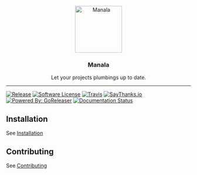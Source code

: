 <p align="center">
  <img alt="Manala" src="https://avatars3.githubusercontent.com/u/17640904?s=128&v=4" height="128" />
  <h3 align="center">Manala</h3>
  <p align="center">Let your projects plumbings up to date.</p>
</p>

---

[![Release](https://img.shields.io/github/release/manala/manala.svg?style=flat-square)](https://github.com/manala/manala/releases/latest)
[![Software License](https://img.shields.io/badge/license-MIT-brightgreen.svg?style=flat-square)](LICENSE)
[![Travis](https://img.shields.io/travis/manala/manala.svg?style=flat-square)](https://travis-ci.org/manala/manala)
[![SayThanks.io](https://img.shields.io/badge/SayThanks.io-%E2%98%BC-1EAEDB.svg?style=flat-square)](https://saythanks.io/to/manala)
[![Powered By: GoReleaser](https://img.shields.io/badge/powered%20by-goreleaser-green.svg?style=flat-square)](https://github.com/goreleaser)
[![Documentation Status](https://readthedocs.org/projects/manala/badge/?version=stable)](https://manala.readthedocs.io/en/stable/?badge=stable)

## Installation

See [Installation](docs/installation.md)

## Contributing

See [Contributing](docs/contributing.md)
